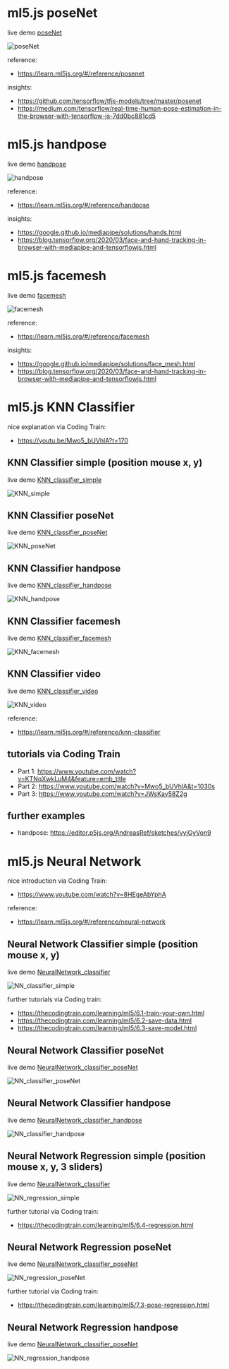 # ml5.js poseNet
live demo [poseNet](https://hybridthingslab.github.io/course-teachable-machines/Block_II/01_poseNet/)

![poseNet](docs/poseNet.jpg)


reference:
* https://learn.ml5js.org/#/reference/posenet

insights:
* https://github.com/tensorflow/tfjs-models/tree/master/posenet
* https://medium.com/tensorflow/real-time-human-pose-estimation-in-the-browser-with-tensorflow-js-7dd0bc881cd5

# ml5.js handpose
live demo [handpose](https://hybridthingslab.github.io/course-teachable-machines/Block_II/02_handpose/)

![handpose](docs/handpose.jpg)

reference:
* https://learn.ml5js.org/#/reference/handpose

insights:
* https://google.github.io/mediapipe/solutions/hands.html
* https://blog.tensorflow.org/2020/03/face-and-hand-tracking-in-browser-with-mediapipe-and-tensorflowjs.html

# ml5.js facemesh
live demo [facemesh](https://hybridthingslab.github.io/course-teachable-machines/Block_II/03_facemesh/)

![facemesh](docs/facemesh.jpg)

reference:
* https://learn.ml5js.org/#/reference/facemesh

insights:
* https://google.github.io/mediapipe/solutions/face_mesh.html
* https://blog.tensorflow.org/2020/03/face-and-hand-tracking-in-browser-with-mediapipe-and-tensorflowjs.html 

# ml5.js KNN Classifier
nice explanation via Coding Train: 
* https://youtu.be/Mwo5_bUVhlA?t=170 

## KNN Classifier simple (position mouse x, y)
live demo [KNN_classifier_simple](https://hybridthingslab.github.io/course-teachable-machines/Block_II/04_KNN_classifier_simple/)

![KNN_simple](docs/KNN_simple.jpg)

## KNN Classifier poseNet
live demo [KNN_classifier_poseNet](https://hybridthingslab.github.io/course-teachable-machines/Block_II/05_KNN_classifier_poseNet/)

![KNN_poseNet](docs/KNN_poseNet.jpg)

## KNN Classifier handpose
live demo [KNN_classifier_handpose](https://hybridthingslab.github.io/course-teachable-machines/Block_II/06_KNN_classifier_handpose)

![KNN_handpose](docs/KNN_handpose.jpg)

## KNN Classifier facemesh
live demo [KNN_classifier_facemesh](https://hybridthingslab.github.io/course-teachable-machines/Block_II/07_KNN_classifier_facemesh/)

![KNN_facemesh](docs/KNN_facemesh.jpg)

## KNN Classifier video
live demo [KNN_classifier_video](https://hybridthingslab.github.io/course-teachable-machines/Block_II/08_KNN_classifier_video/)

![KNN_video](docs/KNN_video.jpg)

reference:
* https://learn.ml5js.org/#/reference/knn-classifier
## tutorials via Coding Train
* Part 1: https://www.youtube.com/watch?v=KTNqXwkLuM4&feature=emb_title
* Part 2: https://www.youtube.com/watch?v=Mwo5_bUVhlA&t=1030s
* Part 3: https://www.youtube.com/watch?v=JWsKay58Z2g
## further examples
* handpose: https://editor.p5js.org/AndreasRef/sketches/vyiGyVon9

# ml5.js Neural Network
nice introduction via Coding Train: 
* https://www.youtube.com/watch?v=8HEgeAbYphA

reference:
* https://learn.ml5js.org/#/reference/neural-network


## Neural Network Classifier simple (position mouse x, y)
live demo [NeuralNetwork_classifier](https://hybridthingslab.github.io/course-teachable-machines/Block_II/10_NeuralNetwork_classifier_loadSave_simple/)

![NN_classifier_simple](docs/NN_classifier_simple.jpg)

further tutorials via Coding train:
* https://thecodingtrain.com/learning/ml5/6.1-train-your-own.html
* https://thecodingtrain.com/learning/ml5/6.2-save-data.html
* https://thecodingtrain.com/learning/ml5/6.3-save-model.html

## Neural Network Classifier poseNet
live demo [NeuralNetwork_classifier_poseNet](https://hybridthingslab.github.io/course-teachable-machines/Block_II/11_NeuralNetwork_classifier_poseNet/)

![NN_classifier_poseNet](docs/NN_classifier_poseNet.jpg)

## Neural Network Classifier handpose
live demo [NeuralNetwork_classifier_handpose](https://hybridthingslab.github.io/course-teachable-machines/Block_II/12_NeuralNetwork_classifier_handpose/)

![NN_classifier_handpose](docs/NN_classifier_handpose.jpg)

## Neural Network Regression simple (position mouse x, y, 3 sliders)
live demo [NeuralNetwork_classifier](https://hybridthingslab.github.io/course-teachable-machines/Block_II/14_NeuralNetwork_regression_simple/)

![NN_regression_simple](docs/NN_regression_simple.jpg)

further tutorial via Coding train:
* https://thecodingtrain.com/learning/ml5/6.4-regression.html

## Neural Network Regression poseNet
live demo [NeuralNetwork_classifier_poseNet](https://hybridthingslab.github.io/course-teachable-machines/Block_II/15_NeuralNetwork_regression_poseNet/)

![NN_regression_poseNet](docs/NN_regression_poseNet.jpg)

further tutorial via Coding train:
* https://thecodingtrain.com/learning/ml5/7.3-pose-regression.html

## Neural Network Regression handpose
live demo [NeuralNetwork_classifier_poseNet](https://hybridthingslab.github.io/course-teachable-machines/Block_II/16_NeuralNetwork_regression_handpose/)

![NN_regression_handpose](docs/NN_regression_handpose.jpg)